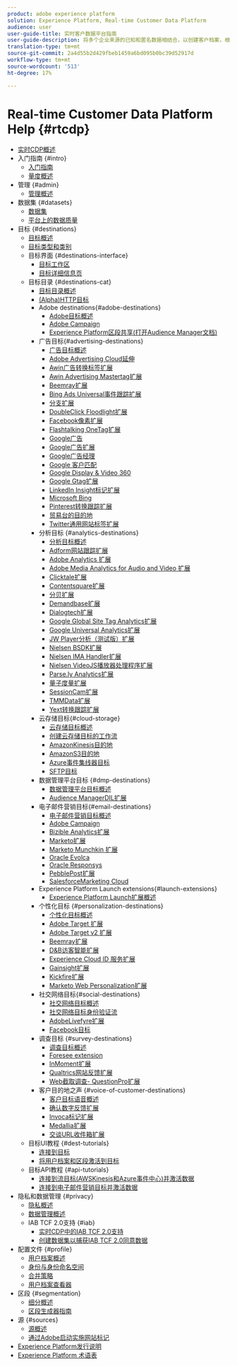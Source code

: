 ```yaml
---
product: adobe experience platform
solution: Experience Platform, Real-time Customer Data Platform
audience: user
user-guide-title: 实时客户数据平台指南
user-guide-description: 将多个企业来源的已知和匿名数据相结合，以创建客户档案，根据这些档案创建细分受众，并将这些细分激活到第三方目标。
translation-type: tm+mt
source-git-commit: 2a4d55b2d429fbeb1459a6bd095b0bc39d52917d
workflow-type: tm+mt
source-wordcount: '513'
ht-degree: 17%

---
```



# Real-time Customer Data Platform Help {#rtcdp}

* [实时CDP概述](overview.md)
* 入门指南 {#intro}
   * [入门指南](get-started.md)
   * [量度概述](home-page-dashboards.md)
* 管理 {#admin}
   * [管理概述](administration/admin-overview.md)
* 数据集 {#datasets}
   * [数据集](datasets/dataset.md)
   * [平台上的数据质量](datasets/data-quality.md)
* 目标 {#destinations}
   * [目标概述](destinations/destinations-overview.md)
   * [目标类型和类别](/help/rtcdp/destinations/destination-types.md)
   * 目标界面 {#destinations-interface}
      * [目标工作区](destinations/destinations-workspace.md)
      * [目标详细信息页](destinations/destination-details-page.md)
   * 目标目录 {#destinations-cat}
      * [目标目录概述](destinations/destinations-catalog.md)
      * [ (Alpha)HTTP目标](/help/rtcdp/destinations/http-destination.md)
      * Adobe destinations{#adobe-destinations}
         * [Adobe目标概述](destinations/adobe-destinations.md)
         * [Adobe Campaign](destinations/adobe-campaign-destination.md)
         * [Experience Platform区段共享(打开Audience Manager文档)](https://docs.adobe.com/help/en/audience-manager/user-guide/implementation-integration-guides/integration-experience-platform/aam-aep-audience-sharing.html)
      * 广告目标{#advertising-destinations}
         * [广告目标概述](destinations/advertising-destinations.md)
         * [Adobe Advertising Cloud延伸](/help/rtcdp/destinations/adobe-advertising-cloud-extension.md)
         * [Awin广告转换标签扩展](/help/rtcdp/destinations/awin-conversiontag-extension.md)
         * [Awin Advertising Mastertag扩展](/help/rtcdp/destinations/awin-mastertag-extension.md)
         * [Beemray扩展](/help/rtcdp/destinations/beemray-extension.md)
         * [Bing Ads Universal事件跟踪扩展](/help/rtcdp/destinations/bing-ads-extension.md)
         * [分支扩展](/help/rtcdp/destinations/branch-extension.md)
         * [DoubleClick Floodlight扩展](/help/rtcdp/destinations/doubleclick-floodlight-extension.md)
         * [Facebook像素扩展](/help/rtcdp/destinations/facebook-pixel-extension.md)
         * [Flashtalking OneTag扩展](/help/rtcdp/destinations/flashtalking-extension.md)
         * [Google广告](/help/rtcdp/destinations/google-ads-destination.md)
         * [Google广告扩展](/help/rtcdp/destinations/google-ads-extension.md)
         * [Google广告经理](/help/rtcdp/destinations/google-ad-manager-destination.md)
         * [Google 客户匹配](/help/rtcdp/destinations/google-customer-match-destination.md)
         * [Google Display &amp; Video 360](/help/rtcdp/destinations/google-dv360-destination.md)
         * [Google Gtag扩展](/help/rtcdp/destinations/gtag-advertising-extension.md)
         * [LinkedIn Insight标记扩展](/help/rtcdp/destinations/linkedin-extension.md)
         * [Microsoft Bing](/help/rtcdp/destinations/bing-destination.md)
         * [Pinterest转换跟踪扩展](destinations/pinterest-extension.md)
         * [贸易台的目的地](/help/rtcdp/destinations/tradedesk-destination.md)
         * [Twitter通用网站标签扩展](destinations/twitter-uwt-extension.md)
      * 分析目标 {#analytics-destinations}
         * [分析目标概述](destinations/analytics-destinations.md)
         * [Adform网站跟踪扩展](/help/rtcdp/destinations/adform-extension.md)
         * [Adobe Analytics 扩展](/help/rtcdp/destinations/adobe-analytics-extension.md)
         * [Adobe Media Analytics for Audio and Video 扩展](/help/rtcdp/destinations/adobe-video-analytics-extension.md)
         * [Clicktale扩展](/help/rtcdp/destinations/clicktale-extension.md)
         * [Contentsquare扩展](/help/rtcdp/destinations/contentsquare-extension.md)
         * [分贝扩展](/help/rtcdp/destinations/decibel-extension.md)
         * [Demandbase扩展](/help/rtcdp/destinations/demandbase-extension.md)
         * [Dialogtech扩展](/help/rtcdp/destinations/dialogtech-extension.md)
         * [Google Global Site Tag Analytics扩展](/help/rtcdp/destinations/gtag-analytics-extension.md)
         * [Google Universal Analytics扩展](/help/rtcdp/destinations/google-universal-analytics-extension.md)
         * [JW Player分析（测试版）扩展](/help/rtcdp/destinations/jw-player-analytics-extension.md)
         * [Nielsen BSDK扩展](destinations/nielsen-bsdk-extension.md)
         * [Nielsen IMA Handler扩展](destinations/nielsen-ima-extension.md)
         * [Nielsen VideoJS播放器处理程序扩展](destinations/nielsen-videojs-extension.md)
         * [Parse.ly Analytics扩展](destinations/parsely-extension.md)
         * [量子度量扩展](destinations/quantum-metric-extension.md)
         * [SessionCam扩展](destinations/sessioncam-extension.md)
         * [TMMData扩展](destinations/tmmdata-extension.md)
         * [Yext转换跟踪扩展](destinations/yext-extension.md)
      * 云存储目标{#cloud-storage}
         * [云存储目标概述](destinations/cloud-storage-destinations.md)
         * [创建云存储目标的工作流](/help/rtcdp/destinations/cloud-storage-destinations-workflow.md)
         * [AmazonKinesis目的地](/help/rtcdp/destinations/amazon-kinesis-destination.md)
         * [AmazonS3目的地](destinations/amazon-s3-destination.md)
         * [Azure事件集线器目标](/help/rtcdp/destinations/azure-event-hubs-destination.md)
         * [SFTP目标](destinations/sftp-destination.md)
      * 数据管理平台目标 {#dmp-destinations}
         * [数据管理平台目标概述](destinations/dmp-destinations.md)
         * [Audience ManagerDIL扩展](/help/rtcdp/destinations/aam-dil-extension.md)
      * 电子邮件营销目标{#email-destinations}
         * [电子邮件营销目标概述](destinations/email-marketing-destinations.md)
         * [Adobe Campaign](destinations/adobe-campaign-destination.md)
         * [Bizible Analytics扩展](/help/rtcdp/destinations/bizible-extension.md)
         * [Marketo扩展](destinations/marketo-extension.md)
         * [Marketo Munchkin 扩展](destinations/marketo-munchkin-extension.md)
         * [Oracle Evolca](destinations/oracle-eloqua-destination.md)
         * [Oracle Responsys](destinations/oracle-responsys-destination.md)
         * [PebblePost扩展](destinations/pebblepost-extension.md)
         * [SalesforceMarketing Cloud](destinations/salesforce-marketing-cloud-destination.md)
      * Experience Platform Launch extensions{#launch-extensions}
         * [Experience Platform Launch扩展概述](/help/rtcdp/destinations/experience-platform-launch-extensions.md)
      * 个性化目标 {#personalization-destinations}
         * [个性化目标概述](/help/rtcdp/destinations/personalization-destinations.md)
         * [Adobe Target 扩展](/help/rtcdp/destinations/adobe-target-extension.md)
         * [Adobe Target v2 扩展](/help/rtcdp/destinations/adobe-target-v2-extension.md)
         * [Beemray扩展](/help/rtcdp/destinations/beemray-extension.md)
         * [D&amp;B访客智能扩展](/help/rtcdp/destinations/dnb-extension.md)
         * [Experience Cloud ID 服务扩展](/help/rtcdp/destinations/adobe-ecid-extension.md)
         * [Gainsight扩展](/help/rtcdp/destinations/gainsight-extension.md)
         * [Kickfire扩展](/help/rtcdp/destinations/kickfire-extension.md)
         * [Marketo Web Personalization扩展](destinations/marketo-web-personalization-extension.md)
      * 社交网络目标{#social-destinations}
         * [社交网络目标概述](/help/rtcdp/destinations/social-network-destinations.md)
         * [社交网络目标身份验证流](/help/rtcdp/destinations/social-network-destinations-workflow.md)
         * [AdobeLivefyre扩展](/help/rtcdp/destinations/adobe-livefyre-extension.md)
         * [Facebook目标](/help/rtcdp/destinations/facebook-destination.md)
      * 调查目标 {#survey-destinations}
         * [调查目标概述](/help/rtcdp/destinations/survey-destinations.md)
         * [Foresee extension](/help/rtcdp/destinations/foresee-extension.md)
         * [InMoment扩展](/help/rtcdp/destinations/inmoment-extension.md)
         * [Qualtrics网站反馈扩展](destinations/qualtrics-extension.md)
         * [Web截取调查- QuestionPro扩展](/help/rtcdp/destinations/web-intercept-surveys-extension.md)
      * 客户目的地之声 {#voice-of-customer-destinations}
         * [客户目标语音概述](/help/rtcdp/destinations/voice-of-customer-destinations.md)
         * [确认数字反馈扩展](/help/rtcdp/destinations/confirmit-digital-feedback-extension.md)
         * [Invoca标记扩展](/help/rtcdp/destinations/invoca-extension.md)
         * [Medallia扩展](destinations/medallia-extension.md)
         * [交谈URL收件箱扩展](destinations/talkurl-extension.md)
   * 目标UI教程 {#dest-tutorials}
      * [连接到目标](/help/rtcdp/destinations/connect-destination.md)
      * [将用户档案和区段激活到目标](destinations/activate-destinations.md)
   * 目标API教程 {#api-tutorials}
      * [连接到流目标(AWSKinesis和Azure事件中心)并激活数据](/help/rtcdp/destinations/streaming-destinations-api-tutorial.md)
      * [连接到电子邮件营销目标并激活数据](/help/rtcdp/destinations/email-marketing-api.md)
* 隐私和数据管理 {#privacy}
   * [隐私概述](privacy/privacy-overview.md)
   * [数据管理概述](privacy/data-governance-overview.md)
   * IAB TCF 2.0支持 {#iab}
      * [实时CDP中的IAB TCF 2.0支持](privacy/iab/overview.md)
      * [创建数据集以捕获IAB TCF 2.0同意数据](privacy/iab/dataset-preparation.md)
* 配置文件 {#profile}
   * [用户档案概述](profile/profile-overview.md)
   * [身份与身份命名空间](profile/identities-overview.md)
   * [合并策略](profile/merge-policies.md)
   * [用户档案查看器](profile/profile-viewer.md)
* 区段 {#segmentation}
   * [细分概述](segmentation/segmentation-overview.md)
   * [区段生成器指南](segmentation/segment-builder-guide.md)
* 源 {#sources}
   * [源概述](sources/sources-overview.md)
   * [通过Adobe启动实施网站标记](sources/launch.md)
* [Experience Platform发行说明](https://www.adobe.com/go/platform-release-notes-en)
* [Experience Platform 术语表](https://www.adobe.com/go/platform-glossary-en)
